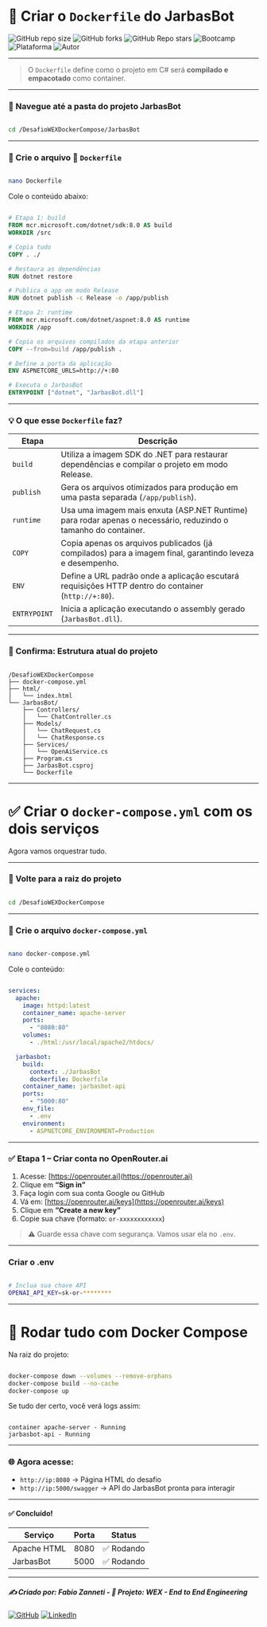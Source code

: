 # 🧱 Criar o `Dockerfile` do JarbasBot

![GitHub repo size](https://img.shields.io/github/repo-size/fzanneti/wex-e2e-csharp)
![GitHub forks](https://img.shields.io/github/forks/fzanneti/wex-e2e-csharp?style=social)
![GitHub Repo stars](https://img.shields.io/github/stars/fzanneti/wex-e2e-csharp?style=social)
![Bootcamp](https://img.shields.io/badge/WEX-End--to--End%20Engineering-blueviolet?logo=vercel&logoColor=white)
![Plataforma](https://img.shields.io/badge/Powered%20by-DIO.io-red?logo=data:image/svg+xml;base64,PHN2ZyBmaWxsPSIjZmZmIiB2aWV3Qm94PSIwIDAgMzIgMzIiIHhtbG5zPSJodHRwOi8vd3d3LnczLm9yZy8yMDAwL3N2ZyI+PHBhdGggZD0iTTYuNzEgMy4yNWMtMi44OCAxLjQxLTUuMDcgNC4yMy01LjA3IDcuNzYgMCAzLjU4IDIuMjggNi43IDUuMzMgOC4xNSAxLjgzLS42MiAyLjQtMi4yNiAyLjQtMy44MSAwLS4yMy0uMDItLjQ1LS4wNS0uNjZBLjQ0LjQ0IDAgMDExMC4xIDExYy4yNC0uNzUuMTEtMS41My0uMy0yLjIyQzguOTIgNy45NiA3LjMzIDcuNSA1Ljc0IDcuNjZhNS41NSA1LjU1IDAgM)
![Autor](https://img.shields.io/badge/Autor-fzanneti-blue?style=flat-square&logo=github)

---

> O `Dockerfile` define como o projeto em C# será **compilado e empacotado** como container.

---

### 📁 Navegue até a pasta do projeto JarbasBot

```bash

cd /DesafioWEXDockerCompose/JarbasBot

```

---

### 📝 Crie o arquivo 🐳 `Dockerfile`

```bash

nano Dockerfile

```

Cole o conteúdo abaixo:

```dockerfile

# Etapa 1: build
FROM mcr.microsoft.com/dotnet/sdk:8.0 AS build
WORKDIR /src

# Copia tudo
COPY . ./

# Restaura as dependências
RUN dotnet restore

# Publica o app em modo Release
RUN dotnet publish -c Release -o /app/publish

# Etapa 2: runtime
FROM mcr.microsoft.com/dotnet/aspnet:8.0 AS runtime
WORKDIR /app

# Copia os arquivos compilados da etapa anterior
COPY --from=build /app/publish .

# Define a porta da aplicação
ENV ASPNETCORE_URLS=http://+:80

# Executa o JarbasBot
ENTRYPOINT ["dotnet", "JarbasBot.dll"]

```

---

### 💡 O que esse `Dockerfile` faz?

| Etapa        | Descrição                                                                 |
|--------------|---------------------------------------------------------------------------|
| `build`      | Utiliza a imagem SDK do .NET para restaurar dependências e compilar o projeto em modo Release. |
| `publish`    | Gera os arquivos otimizados para produção em uma pasta separada (`/app/publish`). |
| `runtime`    | Usa uma imagem mais enxuta (ASP.NET Runtime) para rodar apenas o necessário, reduzindo o tamanho do container. |
| `COPY`       | Copia apenas os arquivos publicados (já compilados) para a imagem final, garantindo leveza e desempenho. |
| `ENV`        | Define a URL padrão onde a aplicação escutará requisições HTTP dentro do container (`http://+:80`). |
| `ENTRYPOINT` | Inicia a aplicação executando o assembly gerado (`JarbasBot.dll`).        |

---

### 📂 Confirma: Estrutura atual do projeto

```

/DesafioWEXDockerCompose
├── docker-compose.yml
├── html/             
│   └── index.html
└── JarbasBot/            
    ├── Controllers/
    │   └── ChatController.cs
    ├── Models/
    │   └── ChatRequest.cs
    │   └── ChatResponse.cs
    ├── Services/
    │   └── OpenAiService.cs
    ├── Program.cs
    ├── JarbasBot.csproj
    └── Dockerfile

```

---

# ✅ Criar o `docker-compose.yml` com os dois serviços

Agora vamos orquestrar tudo.

---

### 📁 Volte para a raiz do projeto

```bash

cd /DesafioWEXDockerCompose

```

---

### 📝 Crie o arquivo `docker-compose.yml`

```bash

nano docker-compose.yml

```

Cole o conteúdo:

```yaml

services:
  apache:
    image: httpd:latest
    container_name: apache-server
    ports:
      - "8080:80"
    volumes:
      - ./html:/usr/local/apache2/htdocs/

  jarbasbot:
    build:
      context: ./JarbasBot
      dockerfile: Dockerfile
    container_name: jarbasbot-api
    ports:
      - "5000:80"
    env_file:
      - .env
    environment:
      - ASPNETCORE_ENVIRONMENT=Production

```

---

### ✅ Etapa 1 – Criar conta no OpenRouter.ai

1. Acesse: [https://openrouter.ai](https://openrouter.ai)
2. Clique em **“Sign in”**
3. Faça login com sua conta Google ou GitHub
4. Vá em: [https://openrouter.ai/keys](https://openrouter.ai/keys)
5. Clique em **“Create a new key”**
6. Copie sua chave (formato: `or-xxxxxxxxxxxx`)

> ⚠️ Guarde essa chave com segurança. Vamos usar ela no `.env`.

---

### Criar o .env

```bash

# Inclua sua chave API
OPENAI_API_KEY=sk-or-********

```

---

# 🚀 Rodar tudo com Docker Compose

Na raiz do projeto:

```bash

docker-compose down --volumes --remove-orphans
docker-compose build --no-cache
docker-compose up

```

Se tudo der certo, você verá logs assim:

```

container apache-server - Running
jarbasbot-api - Running

```

---

### 🌐 Agora acesse:

* `http://ip:8080` → Página HTML do desafio
* `http://ip:5000/swagger` → API do JarbasBot pronta para interagir

---

#### ✅ Concluído!

| Serviço     | Porta | Status    |
| ----------- | ----- | --------- |
| Apache HTML | 8080  | ✅ Rodando |
| JarbasBot   | 5000  | ✅ Rodando |

---


##### ✍️ Criado por: Fabio Zanneti - 🎯 Projeto: WEX - End to End Engineering
[![GitHub](https://img.shields.io/badge/GitHub-fzanneti-181717?style=flat&logo=github)](https://github.com/fzanneti)
[![LinkedIn](https://img.shields.io/badge/LinkedIn-fzanneti-0A66C2?style=flat&logo=linkedin&logoColor=white)](https://linkedin.com/in/fzanneti)